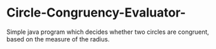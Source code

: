 Circle-Congruency-Evaluator-
============================

Simple java program which decides whether two circles are congruent, based on the measure of the radius. 
